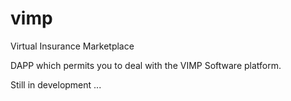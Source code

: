 # vimp
Virtual Insurance Marketplace

DAPP which permits you to deal with the VIMP Software platform.

Still in development ...